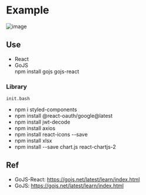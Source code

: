 # Example
![image](https://github.com/GAE4COON/Diagram_sample/assets/112956015/4286a817-e3ab-47c3-b96a-443de2cf65fc)

## Use
- React
- GoJS<br>
  npm install gojs gojs-react

### Library
```init.bash```


- npm i styled-components
- npm install @react-oauth/google@latest
- npm install jwt-decode
- npm install axios
- npm install react-icons --save
- npm install xlsx 
- npm install --save chart.js react-chartjs-2 

## Ref
- GoJS-React: https://gojs.net/latest/learn/index.html
- GoJS: https://gojs.net/latest/learn/index.html
